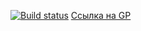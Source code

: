 [![Build status](https://ci.appveyor.com/api/projects/status/8y0eoaaxi5m74mxo?svg=true)](https://ci.appveyor.com/project/Zicio/credit-card-validator)
[Ссылка на GP](https://zicio.github.io/Credit-Card-Validator/)

